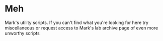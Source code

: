 # Meh
Mark's utility scripts.
If you can't find what you're looking for here try miscellaneous or request access to Mark's lab archive page of even more unworthy scripts
